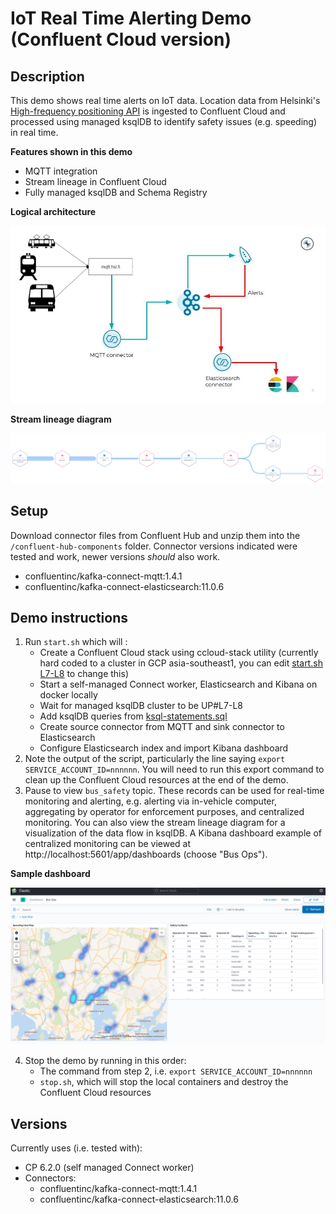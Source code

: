 # IoT Real Time Alerting Demo (Confluent Cloud version)

## Description
This demo shows real time alerts on IoT data. Location data from Helsinki's [High-frequency positioning API][1] is ingested to Confluent Cloud and processed using managed ksqlDB to identify safety issues (e.g. speeding) in real time.

__Features shown in this demo__
* MQTT integration
* Stream lineage in Confluent Cloud
* Fully managed ksqlDB and Schema Registry

__Logical architecture__

![Logical Architecture](./demo-architecture.jpg "Logical Architecture")

__Stream lineage diagram__

![Stream lineage](./lineage.png "Stream lineage")

## Setup
Download connector files from Confluent Hub and unzip them into the `/confluent-hub-components` folder. Connector versions indicated were tested and work, newer versions *should* also work.
* confluentinc/kafka-connect-mqtt:1.4.1
* confluentinc/kafka-connect-elasticsearch:11.0.6

## Demo instructions
1. Run `start.sh` which will :
    * Create a Confluent Cloud stack using ccloud-stack utility (currently hard coded to a cluster in GCP asia-southeast1, you can edit [start.sh L7-L8][2] to change this)
    * Start a self-managed Connect worker, Elasticsearch and Kibana on docker locally
    * Wait for managed ksqlDB cluster to be UP#L7-L8
    * Add ksqlDB queries from [ksql-statements.sql][2]
    * Create source connector from MQTT and sink connector to Elasticsearch
    * Configure Elasticsearch index and import Kibana dashboard
2. Note the output of the script, particularly the line saying `export SERVICE_ACCOUNT_ID=nnnnnn`. You will need to run this export command to clean up the Confluent Cloud resources at the end of the demo.
3. Pause to view `bus_safety` topic. These records can be used for real-time monitoring and alerting, e.g. alerting via in-vehicle computer, aggregating by operator for enforcement purposes, and centralized monitoring. You can also view the stream lineage diagram for a visualization of the data flow in ksqlDB. A Kibana dashboard example of centralized monitoring can be viewed at http://localhost:5601/app/dashboards (choose "Bus Ops").

__Sample dashboard__

![Sample dashboard](./dashboard.png "Sample dashboard")

4. Stop the demo by running in this order:
    * The command from step 2, i.e. `export SERVICE_ACCOUNT_ID=nnnnnn`
    * `stop.sh`, which will stop the local containers and destroy the Confluent Cloud resources

## Versions
Currently uses (i.e. tested with):
* CP 6.2.0 (self managed Connect worker)
* Connectors:
  * confluentinc/kafka-connect-mqtt:1.4.1
  * confluentinc/kafka-connect-elasticsearch:11.0.6

[1]: https://digitransit.fi/en/developers/apis/4-realtime-api/vehicle-positions/ "https://digitransit.fi/en/developers/apis/4-realtime-api/vehicle-positions/"
[2]: ./start.sh#L7-L8 "start.sh"
[3]: ./ksql-statements.sql "ksql-statements.sql"
